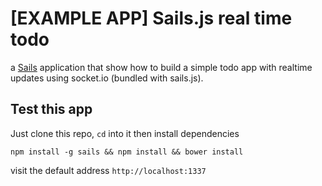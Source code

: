 # [EXAMPLE APP] Sails.js real time todo

a [Sails](http://sailsjs.org) application that show how to build a simple todo app with realtime updates using socket.io (bundled with sails.js).

## Test this app

Just clone this repo, `cd` into it then install dependencies

```shell
npm install -g sails && npm install && bower install
```

visit the default address `http://localhost:1337`